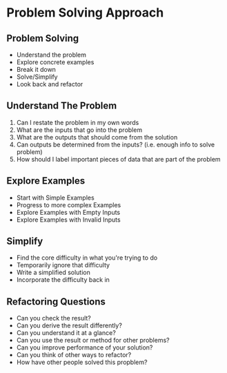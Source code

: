 # Problem Solving Approach

## Problem Solving

- Understand the problem
- Explore concrete examples
- Break it down
- Solve/Simplify
- Look back and refactor

## Understand The Problem

1. Can I restate the problem in my own words
2. What are the inputs that go into the problem
3. What are the outputs that should come from the solution
4. Can outputs be determined from the inputs? (i.e. enough info to solve problem)
5. How should I label important pieces of data that are part of the problem

## Explore Examples

- Start with Simple Examples
- Progress to more complex Examples
- Explore Examples with Empty Inputs
- Explore Examples with Invalid Inputs

## Simplify

- Find the core difficulty in what you're trying to do
- Temporarily ignore that difficulty
- Write a simplified solution
- Incorporate the difficulty back in

## Refactoring Questions

- Can you check the result?
- Can you derive the result differently?
- Can you understand it at a glance?
- Can you use the result or method for other problems?
- Can you improve performance of your solution?
- Can you think of other ways to refactor?
- How have other people solved this propblem?
